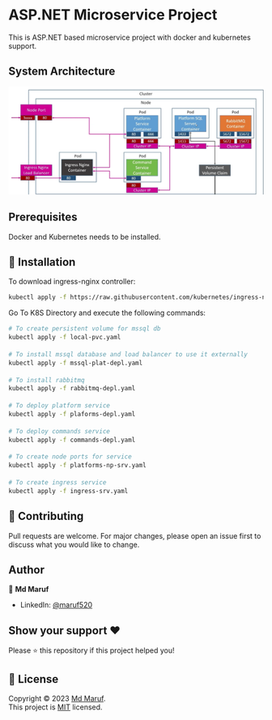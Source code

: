 # ASP.NET Microservice Project

This is ASP.NET based microservice project with docker and kubernetes support.

## System Architecture

![Alt Text](Notes/system_architecture_main.png)

## Prerequisites
Docker and Kubernetes needs to be installed.


## 🚀 Installation

To download ingress-nginx controller:

```bash
kubectl apply -f https://raw.githubusercontent.com/kubernetes/ingress-nginx/controller-v0.48.1/deploy/static/provider/cloud/deploy.yaml
```

Go To K8S Directory and execute the following commands:

```bash
# To create persistent volume for mssql db
kubectl apply -f local-pvc.yaml 

# To install mssql database and load balancer to use it externally
kubectl apply -f mssql-plat-depl.yaml

# To install rabbitmq
kubectl apply -f rabbitmq-depl.yaml

# To deploy platform service
kubectl apply -f plaforms-depl.yaml

# To deploy commands service
kubectl apply -f commands-depl.yaml

# To create node ports for service
kubectl apply -f platforms-np-srv.yaml

# To create ingress service
kubectl apply -f ingress-srv.yaml
```

## 🤝 Contributing

Pull requests are welcome. For major changes, please open an issue first
to discuss what you would like to change.

## Author

👤 **Md Maruf**

- LinkedIn: [@maruf520](https://www.linkedin.com/in/maruf520)

## Show your support ❤️

Please ⭐️ this repository if this project helped you!

## 📝 License

Copyright © 2023 [Md Maruf](https://github.com/Maruf520).<br />
This project is [MIT](https://choosealicense.com/licenses/mit/) licensed.
